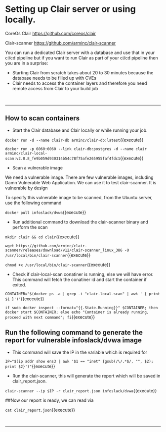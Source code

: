 # Setting up Clair server or using locally.

CoreOs Clair <https://github.com/coreos/clair>

Clair-scanner <https://github.com/arminc/clair-scanner>

You can run a dedicated Clair server with a database and use that in your ci/cd pipeline but if you want to run Clair as part of your ci/cd pipeline then you are in a surprise:

* Starting Clair from scratch takes about 20 to 30 minutes because the database needs to be filled up with CVEs
* Clair needs to access the container layers and therefore you need remote access from Clair to your build job


<br/>

---
## How to scan containers

* Start the Clair database and Clair locally or while running your job.

`docker run -d --name clair-db arminc/clair-db:latest`{{execute}}

`docker run -p 6060:6060 --link clair-db:postgres -d --name clair arminc/clair-local-scan:v2.0.8_fe9b059d930314b54c78f75afe265955faf4fdc1`{{execute}}

* Scan a vulnerable image

We need a vulnerable image. There are few vulnerable images, including Damn Vulnerable Web Application. We can use it to test clair-scanner. It is vulnerable by design

To specify this vulnerable image to be scanned, from the Ubuntu server, use the following command

`docker pull infoslack/dvwa`{{execute}}

* Run additional command to download the clair-scanner binary and perform the scan

`mkdir clair && cd clair`{{execute}}

`wget https://github.com/arminc/clair-scanner/releases/download/v12/clair-scanner_linux_386 -O /usr/local/bin/clair-scanner`{{execute}}

`chmod +x /usr/local/bin/clair-scanner`{{execute}}

* Check if clair-local-scan conatiner is running, else we will have error. This command will fetch the conatiner id and start the container if exited.

`CONTAINER="$(docker ps -a | grep -i "clair-local-scan" | awk ' { print $1 }')"`{{execute}}

`if sudo docker inspect --format="{{.State.Running}}" $CONTAINER; then docker start $CONTAINER; else echo "Container is already running, proceed with next command"; fi`{{execute}}



## Run the following command to generate the report for vulnerable infoslack/dvwa image
* This command will save the IP in the variable which is required for 

`IP="$(ip addr show ens3 | awk '$1 == "inet" {gsub(/\/.*$/, "", $2); print $2}')"`{{execute}}

* Run the clair-scanner, this will generate the report which will be saved in clair_report.json.

`clair-scanner --ip $IP -r clair_report.json infoslack/dvwa`{{execute}}

##Now our report is ready, we can read via 

`cat clair_report.json`{{execute}}

<br/>

---


